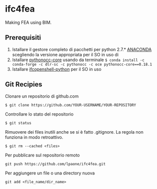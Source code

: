 ifc4fea
=======
Making FEA using BIM.

Prerequisiti
------------
1. Istallare il gestore completo di pacchetti per python 2.7.* [ANACONDA](https://www.anaconda.com/) scegliendo la versione appropriata per il SO in uso di  
2. Istallare [pythonocc-core](http://www.pythonocc.org/) usando da terminale ```$ conda install -c conda-forge -c dlr-sc -c pythonocc -c oce pythonocc-core==0.18.1```
3. Istallare [ifcopenshell-python](http://ifcopenshell.org/python.html) per il SO in uso


Git Recipies
------------

Clonare un repositorio di github.com
```
$ git clone https://github.com/YOUR-USERNAME/YOUR-REPOSITORY

```
Controllare lo stato del repositorio
```
$ git status
```
Rimuovere dei files inutili anche se si è fatto .gitignore. La regola non funziona in modo retroattivo.
```
$ git rm --cached <files>
```
Per pubblicare sul repositorio remoto
```
git push https://github.com/lpaone/ifc4fea.git
```
Per aggiungere un file o una directory nuova
```
git add <file_name/dir_name>
```
